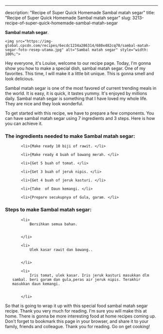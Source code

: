 ---
description: "Recipe of Super Quick Homemade Sambal matah segar"
title: "Recipe of Super Quick Homemade Sambal matah segar"
slug: 3213-recipe-of-super-quick-homemade-sambal-matah-segar

<p>
	<strong>Sambal matah segar</strong>. 
	
</p>
<p>
	
	<img src="https://img-global.cpcdn.com/recipes/6ecdc1234a286314/680x482cq70/sambal-matah-segar-foto-resep-utama.jpg" alt="Sambal matah segar" style="width: 100%;">
	
	
</p>
<p>
	Hey everyone, it's Louise, welcome to our recipe page. Today, I'm gonna show you how to make a special dish, sambal matah segar. One of my favorites. This time, I will make it a little bit unique. This is gonna smell and look delicious.
</p>
	
<p>
	
</p>
<p>
	Sambal matah segar is one of the most favored of current trending meals in the world. It is easy, it is quick, it tastes yummy. It's enjoyed by millions daily. Sambal matah segar is something that I have loved my whole life. They are nice and they look wonderful.
</p>

<p>
To get started with this recipe, we have to prepare a few components. You can have sambal matah segar using 7 ingredients and 3 steps. Here is how you can achieve it.
</p>

<h3>The ingredients needed to make Sambal matah segar:</h3>

<ol>
	
		<li>{Make ready 10 biji of rawit. </li>
	
		<li>{Make ready 4 buah of bawang merah. </li>
	
		<li>{Get 5 buah of tomat. </li>
	
		<li>{Get 3 buah of jeruk nipis. </li>
	
		<li>{Get 4 buah of jeruk kasturi. </li>
	
		<li>{Take  of Daun kemangi. </li>
	
		<li>{Prepare secukupnya of Gula, garam. </li>
	
</ol>
<p>
	
</p>

<h3>Steps to make Sambal matah segar:</h3>

<ol>
	
		<li>
			Bersihkan semua bahan.
			
			
		</li>
	
		<li>
			Ulek kasar rawit dan bawang..
			
			
		</li>
	
		<li>
			Iris tomat, ulek kasar. Iris jeruk kasturi masukkan dlm sambal. beri garam dan gula,peras air jeruk nipis. Terakhir masukkan daun kemangi.
			
			
		</li>
	
</ol>

<p>
	
</p>

<p>
	So that is going to wrap it up with this special food sambal matah segar recipe. Thank you very much for reading. I'm sure you will make this at home. There is gonna be more interesting food at home recipes coming up. Don't forget to bookmark this page in your browser, and share it to your family, friends and colleague. Thank you for reading. Go on get cooking!
</p>
